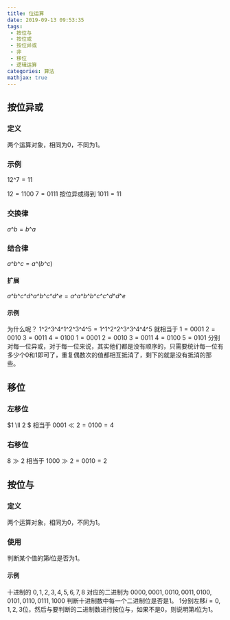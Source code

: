 ```yaml
---
title: 位运算
date: 2019-09-13 09:53:35
tags:
 - 按位与
 - 按位或
 - 按位异或
 - 非
 - 移位
 - 逻辑运算
categories: 算法
mathjax: true
---
```


## 按位异或
### 定义
两个运算对象，相同为$0$，不同为$1$。

### 示例
$12 \^{} 7 = 11$

$12 = 1100$
$7 = 0111$
按位异或得到
$1011 = 11$

### 交换律
$a\^b = b\^a$

### 结合律
$a\^b\^c = a\^(b\^c)$
#### 扩展
$a\^b\^c\^d\^a\^b\^c\^d\^e = a\^a\^b\^b\^c\^c\^d\^d\^e$
#### 示例
为什么呢？
$1\^2\^3\^4\^1\^2\^3\^4\^5 = 1\^1\^2\^2\^3\^3\^4\^4\^5$
就相当于
$1 = 0001$
$2 = 0010$
$3 = 0011$
$4 = 0100$
$1 = 0001$
$2 = 0010$
$3 = 0011$
$4 = 0100$
$5 = 0101$
分别对每一位异或，对于每一位来说，其实他们都是没有顺序的，只需要统计每一位有多少个$0$和$1$即可了，重复偶数次的值都相互抵消了，剩下的就是没有抵消的那些。

## 移位
### 左移位
$1 \ll 2 $
相当于
$0001 \ll 2 = 0100 = 4$

### 右移位
$8 \gg 2$
相当于
$1000 \gg 2 = 0010 = 2$

## 按位与
### 定义
两个运算对象，相同为$0$，不同为$1$。

### 使用
判断某个值的第$i$位是否为$1$。

#### 示例
十进制的
$0, 1, 2, 3, 4, 5, 6, 7, 8$
对应的二进制为
$0000, 0001, 0010, 0011, 0100, 0101, 0110, 0111, 1000$
判断十进制数中每一个二进制位是否是$1$。
$1$分别左移$i=0,1,2,3$位，然后与要判断的二进制数进行按位与，如果不是$0$，则说明第$i$位为$1$。




